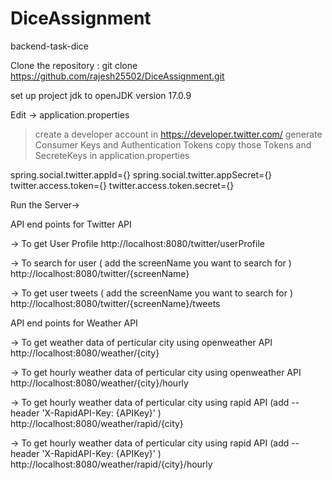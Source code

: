 # DiceAssignment
backend-task-dice

Clone the repository :
git clone https://github.com/rajesh25502/DiceAssignment.git

set up project jdk to openJDK version 17.0.9

Edit ->  application.properties 

> create a developer account in https://developer.twitter.com/
> generate Consumer Keys and Authentication Tokens
> copy those Tokens and SecreteKeys in application.properties

spring.social.twitter.appId={}
spring.social.twitter.appSecret={}
twitter.access.token={}
twitter.access.token.secret={}

Run the Server->

API end points for Twitter API 

-> To get User Profile
http://localhost:8080/twitter/userProfile

-> To search for user ( add the screenName you want to search for )
http://localhost:8080/twitter/{screenName}

-> To get user tweets ( add the screenName you want to search for )
http://localhost:8080/twitter/{screenName}/tweets


API end points for Weather API 

-> To get weather data of perticular city using openweather API
http://localhost:8080/weather/{city}

-> To get hourly weather data of perticular city using openweather API
http://localhost:8080/weather/{city}/hourly

-> To get hourly weather data of perticular city using rapid API (add --header 'X-RapidAPI-Key: {APIKey}' )
http://localhost:8080/weather/rapid/{city}

-> To get hourly weather data of perticular city using rapid API (add --header 'X-RapidAPI-Key: {APIKey}' )
http://localhost:8080/weather/rapid/{city}/hourly







